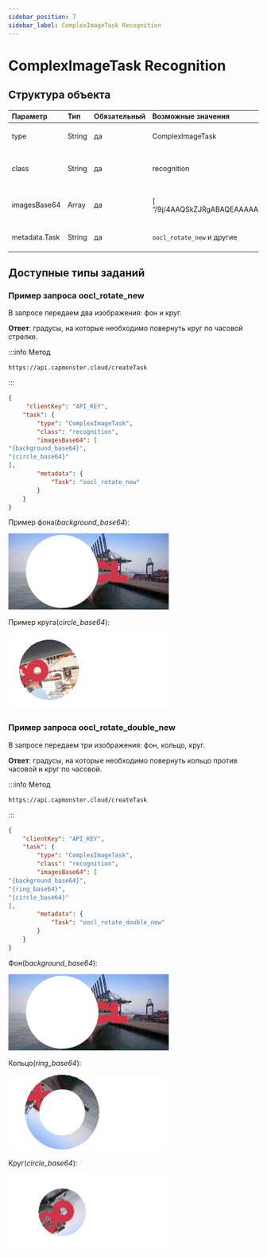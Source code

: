 ```yaml
---
sidebar_position: 7
sidebar_label: ComplexImageTask Recognition
---
```


# ComplexImageTask Recognition

## **Структура объекта**

|**Параметр**|**Тип**|**Обязательный**|**Возможные значения**|**Описание**|
| :- | :- | :- | :- | :- |
|type|String|да|ComplexImageTask|Определяет тип объекта задачи.|
|class|String|да|recognition|Определяет класс объекта задачи.|
|imagesBase64|Array|да|[ “/9j/4AAQSkZJRgABAQEAAAAAAAD…”]|Массив изображений в кодировке base64.|
|metadata.Task|String|да|`oocl_rotate_new` и другие|Имя задания (<u>на английском</u>).|

## **Доступные типы заданий**

### **Пример запроса oocl_rotate_new**

В запросе передаем два изображения: фон и круг.

**Ответ**: градусы, на которые необходимо повернуть круг по часовой стрелке.

:::info Метод
```http
https://api.capmonster.cloud/createTask
```
:::
```json
{
     "clientKey": "API_KEY",
    "task": {
        "type": "ComplexImageTask",
        "class": "recognition",
        "imagesBase64": [
"{background_base64}",
"{circle_base64}"
],
        "metadata": {
            "Task": "oocl_rotate_new"
        }
    }
}
```

Пример фона(*background_base64*):

![](ex1.png)

Пример круга(*circle_base64*):

![](ex2.png)


### **Пример запроса oocl_rotate_double_new**

В запросе передаем три изображения: фон, кольцо, круг.

**Ответ**: градусы, на которые необходимо повернуть кольцо против часовой и круг по часовой.

:::info Метод
```http
https://api.capmonster.cloud/createTask
```
:::
```json
{ 
    "clientKey": "API_KEY",
    "task": {
        "type": "ComplexImageTask",
        "class": "recognition",
        "imagesBase64": [
"{background_base64}",
"{ring_base64}",
"{circle_base64}"
],
        "metadata": {
            "Task": "oocl_rotate_double_new"
        }
    }
}
```

Фон(*background_base64*):

![](ex3.png)

Кольцо(*ring_base64*):

![](ex4.png)

Круг(*circle_base64*):

![](ex5.png)
